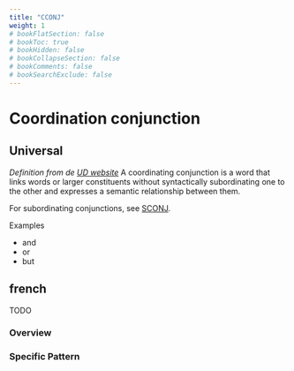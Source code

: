 ```yaml
---
title: "CCONJ"
weight: 1
# bookFlatSection: false
# bookToc: true
# bookHidden: false
# bookCollapseSection: false
# bookComments: false
# bookSearchExclude: false
---
```



# Coordination conjunction  


## Universal 

*Definition from de [UD website](https://universaldependencies.org/u/pos/CCONJ.html)*
A coordinating conjunction is a word that links words or larger constituents without syntactically subordinating one to the other and expresses a semantic relationship between them.

For subordinating conjunctions, see [SCONJ](./SCONJ.md).

Examples
- and
- or
- but


## french

TODO
### Overview

### Specific Pattern


